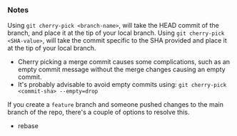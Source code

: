 ### Notes

Using `git cherry-pick <branch-name>`, will take the HEAD commit of the branch, and place it at the tip of your local branch.
Using `git cherry-pick <SHA-value>`, will take the commit specific to the SHA provided and place it at the tip of your local branch.


- Cherry picking a merge commit causes some complications, such as an empty commit message without the merge changes causing an empty commit.
- It's probably advisable to avoid empty commits using: `git cherry-pick <commit-sha> --empty=drop`


If you create a `feature` branch and someone pushed changes to the main branch of the repo, there's a couple of options to resolve this.
- rebase
